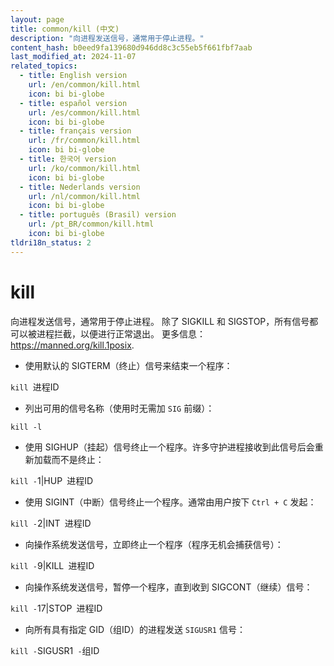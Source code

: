 ```yaml
---
layout: page
title: common/kill (中文)
description: "向进程发送信号，通常用于停止进程。"
content_hash: b0eed9fa139680d946dd8c3c55eb5f661fbf7aab
last_modified_at: 2024-11-07
related_topics:
  - title: English version
    url: /en/common/kill.html
    icon: bi bi-globe
  - title: español version
    url: /es/common/kill.html
    icon: bi bi-globe
  - title: français version
    url: /fr/common/kill.html
    icon: bi bi-globe
  - title: 한국어 version
    url: /ko/common/kill.html
    icon: bi bi-globe
  - title: Nederlands version
    url: /nl/common/kill.html
    icon: bi bi-globe
  - title: português (Brasil) version
    url: /pt_BR/common/kill.html
    icon: bi bi-globe
tldri18n_status: 2
---
```

# kill

向进程发送信号，通常用于停止进程。
除了 SIGKILL 和 SIGSTOP，所有信号都可以被进程拦截，以便进行正常退出。
更多信息：<https://manned.org/kill.1posix>.

- 使用默认的 SIGTERM（终止）信号来结束一个程序：

`kill `<span class="tldr-var badge badge-pill bg-dark-lm bg-white-dm text-white-lm text-dark-dm font-weight-bold">进程ID</span>

- 列出可用的信号名称（使用时无需加 `SIG` 前缀）：

`kill -l`

- 使用 SIGHUP（挂起）信号终止一个程序。许多守护进程接收到此信号后会重新加载而不是终止：

`kill -`<span class="tldr-var badge badge-pill bg-dark-lm bg-white-dm text-white-lm text-dark-dm font-weight-bold">1|HUP</span>` `<span class="tldr-var badge badge-pill bg-dark-lm bg-white-dm text-white-lm text-dark-dm font-weight-bold">进程ID</span>

- 使用 SIGINT（中断）信号终止一个程序。通常由用户按下 `Ctrl + C` 发起：

`kill -`<span class="tldr-var badge badge-pill bg-dark-lm bg-white-dm text-white-lm text-dark-dm font-weight-bold">2|INT</span>` `<span class="tldr-var badge badge-pill bg-dark-lm bg-white-dm text-white-lm text-dark-dm font-weight-bold">进程ID</span>

- 向操作系统发送信号，立即终止一个程序（程序无机会捕获信号）：

`kill -`<span class="tldr-var badge badge-pill bg-dark-lm bg-white-dm text-white-lm text-dark-dm font-weight-bold">9|KILL</span>` `<span class="tldr-var badge badge-pill bg-dark-lm bg-white-dm text-white-lm text-dark-dm font-weight-bold">进程ID</span>

- 向操作系统发送信号，暂停一个程序，直到收到 SIGCONT（继续）信号：

`kill -`<span class="tldr-var badge badge-pill bg-dark-lm bg-white-dm text-white-lm text-dark-dm font-weight-bold">17|STOP</span>` `<span class="tldr-var badge badge-pill bg-dark-lm bg-white-dm text-white-lm text-dark-dm font-weight-bold">进程ID</span>

- 向所有具有指定 GID（组ID）的进程发送 `SIGUSR1` 信号：

`kill -`<span class="tldr-var badge badge-pill bg-dark-lm bg-white-dm text-white-lm text-dark-dm font-weight-bold">SIGUSR1</span>` -`<span class="tldr-var badge badge-pill bg-dark-lm bg-white-dm text-white-lm text-dark-dm font-weight-bold">组ID</span>
